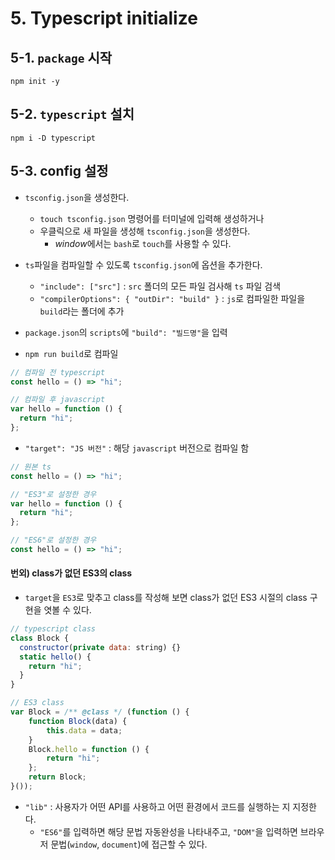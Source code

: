 # 5. Typescript initialize

## 5-1. `package` 시작

```shell
npm init -y
```

## 5-2. `typescript` 설치

```shell
npm i -D typescript
```

## 5-3. **config** 설정

- `tsconfig.json`을 생성한다.

  - `touch tsconfig.json` 명령어를 터미널에 입력해 생성하거나
  - 우클릭으로 새 파일을 생성해 `tsconfig.json`을 생성한다.
    - *window*에서는 `bash`로 `touch`를 사용할 수 있다.

- `ts`파일을 컴파일할 수 있도록 `tsconfig.json`에 옵션을 추가한다.
  - `"include": ["src"]` : `src` 폴더의 모든 파일 검사해 `ts` 파일 검색
  - `"compilerOptions": { "outDir": "build" }` : `js`로 컴파일한 파일을 `build`라는 폴더에 추가
- `package.json`의 `scripts`에 `"build": "빌드명"`을 입력
- `npm run build`로 컴파일

```typescript
// 컴파일 전 typescript
const hello = () => "hi";

// 컴파일 후 javascript
var hello = function () {
  return "hi";
};
```

- `"target": "JS 버전"` : 해당 `javascript` 버전으로 컴파일 함

```javascript
// 원본 ts
const hello = () => "hi";

// "ES3"로 설정한 경우
var hello = function () {
  return "hi";
};

// "ES6"로 설정한 경우
const hello = () => "hi";
```

#### 번외) class가 없던 ES3의 class

- `target`을 `ES3`로 맞추고 class를 작성해 보면 class가 없던 ES3 시절의 class 구현을 엿볼 수 있다.

```javascript
// typescript class
class Block {
  constructor(private data: string) {}
  static hello() {
    return "hi";
  }
}

// ES3 class
var Block = /** @class */ (function () {
    function Block(data) {
        this.data = data;
    }
    Block.hello = function () {
        return "hi";
    };
    return Block;
}());
```

- `"lib"` : 사용자가 어떤 API를 사용하고 어떤 환경에서 코드를 실행하는 지 지정한다.
  - `"ES6"`를 입력하면 해당 문법 자동완성을 나타내주고, `"DOM"`을 입력하면 브라우저 문법(`window`, `document`)에 접근할 수 있다.
